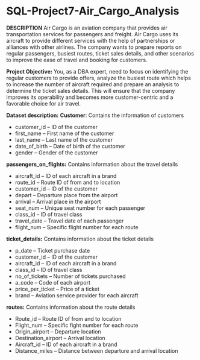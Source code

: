 # SQL-Project7-Air_Cargo_Analysis

**DESCRIPTION**
Air Cargo is an aviation company that provides air transportation services for passengers and freight. Air Cargo uses its aircraft to provide different services with the help of partnerships or alliances with other airlines. The company wants to prepare reports on regular passengers, busiest routes, ticket sales details, and other scenarios to improve the ease of travel and booking for customers.

 **Project Objective:**
 You, as a DBA expert, need to focus on identifying the regular customers to provide offers, analyze the busiest route which helps to increase the number of aircraft required and prepare an analysis to determine the ticket sales details. This will ensure that the company improves its operability and becomes more customer-centric and a favorable choice for air travel.
 
 **Dataset description:**
 **Customer**: Contains the information of customers
- customer_id – ID of the customer
- first_name – First name of the customer
- last_name – Last name of the customer
- date_of_birth – Date of birth of the customer
- gender – Gender of the customer

**passengers_on_flights:** Contains information about the travel details
- aircraft_id – ID of each aircraft in a brand
- route_id – Route ID of from and to location
- customer_id – ID of the customer
- depart – Departure place from the airport
- arrival – Arrival place in the airport
- seat_num – Unique seat number for each passenger
- class_id – ID of travel class
- travel_date – Travel date of each passenger
- flight_num – Specific flight number for each route
 
 **ticket_details:** Contains information about the ticket details
- p_date – Ticket purchase date
- customer_id – ID of the customer
- aircraft_id – ID of each aircraft in a brand
- class_id – ID of travel class
- no_of_tickets – Number of tickets purchased
- a_code – Code of each airport
- price_per_ticket – Price of a ticket
- brand – Aviation service provider for each aircraft

**routes:** Contains information about the route details
- Route_id – Route ID of from and to location
- Flight_num – Specific fight number for each route
- Origin_airport – Departure location
- Destination_airport – Arrival location
- Aircraft_id – ID of each aircraft in a brand
- Distance_miles – Distance between departure and arrival location
